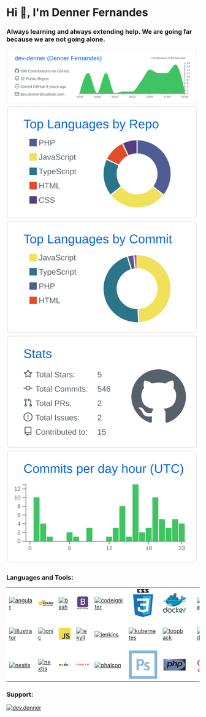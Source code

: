 # Hi 👋, I'm Denner Fernandes
### Always learning and always extending help. We are going far because we are not going alone.

[![](https://raw.githubusercontent.com/dev-denner/dev-denner/master/profile-summary-card-output/github/0-profile-details.svg)](https://github.com/vn7n24fzkq/github-profile-summary-cards)
[![](https://raw.githubusercontent.com/dev-denner/dev-denner/master/profile-summary-card-output/github/1-repos-per-language.svg)](https://github.com/vn7n24fzkq/github-profile-summary-cards)
[![](https://raw.githubusercontent.com/dev-denner/dev-denner/master/profile-summary-card-output/github/2-most-commit-language.svg)](https://github.com/vn7n24fzkq/github-profile-summary-cards)
[![](https://raw.githubusercontent.com/dev-denner/dev-denner/master/profile-summary-card-output/github/3-stats.svg)](https://github.com/vn7n24fzkq/github-profile-summary-cards)
[![](https://raw.githubusercontent.com/dev-denner/dev-denner/master/profile-summary-card-output/github/4-productive-time.svg)](https://github.com/vn7n24fzkq/github-profile-summary-cards)

### Languages and Tools:

<p>
    <table>
        <tr style="background: #FFF;">
            <td>
                <a href="https://angular.io/" target="_blank">
                    <img src="https://angular.io/assets/images/logos/angular/angular.svg" alt="angular" title="angular"
                        width="78" />
                </a>
            </td>
            <td>
                <a href="https://aws.amazon.com" target="_blank">
                    <img src="https://raw.githubusercontent.com/devicons/devicon/master/icons/amazonwebservices/amazonwebservices-original-wordmark.svg"
                        title="aws" alt="aws" width="78" />
                </a>
            </td>
            <td>
                <a href="https://www.gnu.org/software/bash/" target="_blank">
                    <img src="https://www.vectorlogo.zone/logos/gnu_bash/gnu_bash-icon.svg" title="bash" alt="bash"
                        width="78" />
                </a>
            </td>
            <td>
                <a href="https://getbootstrap.com" target="_blank">
                    <img src="https://raw.githubusercontent.com/devicons/devicon/master/icons/bootstrap/bootstrap-plain-wordmark.svg"
                        title="bootstrap" alt="bootstrap" width="78" />
                </a>
            </td>
            <td>
                <a href="https://codeigniter.com" target="_blank">
                    <img src="https://cdn.worldvectorlogo.com/logos/codeigniter.svg" title="codeigniter"
                        alt="codeigniter" width="78" />
                </a>
            </td>
            <td>
                <a href="https://www.w3schools.com/css/" target="_blank">
                    <img src="https://raw.githubusercontent.com/devicons/devicon/master/icons/css3/css3-original-wordmark.svg"
                        title="css3" alt="css3" width="78" />
                </a>
            </td>
            <td>
                <a href="https://www.docker.com/" target="_blank">
                    <img src="https://raw.githubusercontent.com/devicons/devicon/master/icons/docker/docker-original-wordmark.svg"
                        title="docker" alt="docker" width="78" />
                </a>
            </td>
            <td>
                <a href="https://expressjs.com" target="_blank">
                    <img src="https://raw.githubusercontent.com/devicons/devicon/master/icons/express/express-original-wordmark.svg"
                        title="express" alt="express" width="78" />
                </a>
            </td>
            <td>
                <a href="https://firebase.google.com/" target="_blank">
                    <img src="https://www.vectorlogo.zone/logos/firebase/firebase-icon.svg" title="firebase"
                        alt="firebase" width="78" />
                </a>
            </td>
            <td>
                <a href="https://www.gatsbyjs.com/" target="_blank">
                    <img src="https://www.vectorlogo.zone/logos/gatsbyjs/gatsbyjs-icon.svg" title="gatsby" alt="gatsby"
                        width="78" />
                </a>
            </td>
            <td>
                <a href="https://git-scm.com/" target="_blank">
                    <img src="https://www.vectorlogo.zone/logos/git-scm/git-scm-icon.svg" title="git" alt="git"
                        width="78" />
                </a>
            </td>
            <td>
                <a href="https://graphql.org" target="_blank">
                    <img src="https://www.vectorlogo.zone/logos/graphql/graphql-icon.svg" title="graphql" alt="graphql"
                        width="78" />
                </a>
            </td>
            <td>
                <a href="https://www.w3.org/html/" target="_blank">
                    <img src="https://raw.githubusercontent.com/devicons/devicon/master/icons/html5/html5-original-wordmark.svg"
                        title="html5" alt="html5" width="78" />
                </a>
            </td>
        </tr>
        <tr style="background: #FFF;">
            <td>
                <a href="https://www.adobe.com/in/products/illustrator.html" target="_blank">
                    <img src="https://www.vectorlogo.zone/logos/adobe_illustrator/adobe_illustrator-icon.svg"
                        title="illustrator" alt="illustrator" width="78" />
                </a>
            </td>
            <td>
                <a href="https://ionicframework.com" target="_blank">
                    <img src="https://upload.wikimedia.org/wikipedia/commons/d/d1/Ionic_Logo.svg" title="ionic"
                        alt="ionic" width="78" />
                </a>
            </td>
            <td>
                <a href="https://developer.mozilla.org/en-US/docs/Web/JavaScript" target="_blank">
                    <img src="https://raw.githubusercontent.com/devicons/devicon/master/icons/javascript/javascript-original.svg"
                        title="javascript" alt="javascript" width="78" />
                </a>
            </td>
            <td>
                <a href="https://jekyllrb.com/" target="_blank">
                    <img src="https://www.vectorlogo.zone/logos/jekyllrb/jekyllrb-icon.svg" title="jekyll" alt="jekyll"
                        width="78" />
                </a>
            </td>
            <td>
                <a href="https://www.jenkins.io" target="_blank">
                    <img src="https://www.vectorlogo.zone/logos/jenkins/jenkins-icon.svg" title="jenkins" alt="jenkins"
                        width="78" />
                </a>
            </td>
            <td>
                <a href="https://kubernetes.io" target="_blank">
                    <img src="https://www.vectorlogo.zone/logos/kubernetes/kubernetes-icon.svg" title="kubernetes"
                        alt="kubernetes" width="78" />
                </a>
            </td>
            <td>
                <a href="https://loopback.io/" target="_blank">
                    <img src="https://seeklogo.com/images/L/loopback-logo-517982E646-seeklogo.com.png" title="loopback"
                        alt="loopback" width="78" />
                </a>
            </td>
            <td>
                <a href="https://www.linux.org/" target="_blank">
                    <img src="https://raw.githubusercontent.com/devicons/devicon/master/icons/linux/linux-original.svg"
                        title="linux" alt="linux" width="78" />
                </a>
            </td>
            <td>
                <a href="https://mariadb.org/" target="_blank">
                    <img src="https://www.vectorlogo.zone/logos/mariadb/mariadb-icon.svg" title="mariadb" alt="mariadb"
                        width="78" />
                </a>
            </td>
            <td>
                <a href="https://material.io/" target="_blank">
                    <img src="https://upload.wikimedia.org/wikipedia/commons/c/c7/Google_Material_Design_Logo.svg"
                        title="material" alt="material" width="78" />
                </a>
            </td>
            <td>
                <a href="https://www.mongodb.com/" target="_blank">
                    <img src="https://raw.githubusercontent.com/devicons/devicon/master/icons/mongodb/mongodb-original-wordmark.svg"
                        title="mongodb" alt="mongodb" width="78" />
                </a>
            </td>
            <td>
                <a href="https://www.microsoft.com/en-us/sql-server" target="_blank">
                    <img src="https://img.icons8.com/color/452/microsoft-sql-server.png" title="mssql" alt="mssql"
                        width="78" />
                </a>
            </td>
            <td>
                <a href="https://www.mysql.com/" target="_blank">
                    <img src="https://raw.githubusercontent.com/devicons/devicon/master/icons/mysql/mysql-original-wordmark.svg"
                        title="mysql" alt="mysql" width="78" />
                </a>
            </td>
        </tr>
        <tr style="background: #FFF;">
            <td>
                <a href="https://nestjs.com/" target="_blank">
                    <img src="https://seeklogo.com/images/N/nestjs-logo-09342F76C0-seeklogo.com.png" title="nestjs"
                        alt="nestjs" width="78" />
                </a>
            </td>
            <td>
                <a href="https://nextjs.org/" target="_blank">
                    <img src="https://cdn.worldvectorlogo.com/logos/nextjs-3.svg" title="nextjs" alt="nextjs"
                        width="78" />
                </a>
            </td>
            <td>
                <a href="https://nodejs.org" target="_blank">
                    <img src="https://raw.githubusercontent.com/devicons/devicon/master/icons/nodejs/nodejs-original-wordmark.svg"
                        title="nodejs" alt="nodejs" width="78" />
                </a>
            </td>
            <td>
                <a href="https://www.oracle.com/" target="_blank">
                    <img src="https://raw.githubusercontent.com/devicons/devicon/master/icons/oracle/oracle-original.svg"
                        title="oracle" alt="oracle" width="78" />
                </a>
            </td>
            <td>
                <a href="https://phalcon.io/en-us" target="_blank">
                    <img src="https://seeklogo.com/images/P/phalcon-logo-40C2B73D22-seeklogo.com.png" title="phalcon"
                        alt="phalcon" width="78" />
                </a>
            </td>
            <td>
                <a href="https://www.photoshop.com/en" target="_blank">
                    <img src="https://raw.githubusercontent.com/devicons/devicon/master/icons/photoshop/photoshop-line.svg"
                        title="photoshop" alt="photoshop" width="78" />
                </a>
            </td>
            <td>
                <a href="https://www.php.net" target="_blank">
                    <img src="https://raw.githubusercontent.com/devicons/devicon/master/icons/php/php-original.svg"
                        title="php" alt="php" width="78" />
                </a>
            </td>
            <td>
                <a href="https://www.postgresql.org" target="_blank">
                    <img src="https://raw.githubusercontent.com/devicons/devicon/master/icons/postgresql/postgresql-original-wordmark.svg"
                        title="postgresql" alt="postgresql" width="78" />
                </a>
            </td>
            <td>
                <a href="https://sass-lang.com" target="_blank">
                    <img src="https://raw.githubusercontent.com/devicons/devicon/master/icons/sass/sass-original.svg"
                        title="sass" alt="sass" width="78" />
                </a>
            </td>
            <td>
                <a href="https://www.sqlite.org/" target="_blank">
                    <img src="https://www.vectorlogo.zone/logos/sqlite/sqlite-icon.svg" title="sqlite" alt="sqlite"
                        width="78" />
                </a>
            </td>
            <td>
                <a href="https://www.typescriptlang.org/" target="_blank">
                    <img src="https://raw.githubusercontent.com/devicons/devicon/master/icons/typescript/typescript-original.svg"
                        title="typescript" alt="typescript" width="78" />
                </a>
            </td>
            <td>
                <a href="https://webpack.js.org" target="_blank">
                    <img src="https://raw.githubusercontent.com/devicons/devicon/d00d0969292a6569d45b06d3f350f463a0107b0d/icons/webpack/webpack-original-wordmark.svg"
                        title="webpack" alt="webpack" width="78" />
                </a>
            </td>
            <td>
                <a href="https://wordpress.com/" target="_blank">
                    <img src="https://4bmeqmoeekpme49a1bkoqq1e-wpengine.netdna-ssl.com/wp-content/uploads/2017/06/wordpress-logo.svg"
                        title="wordpress" alt="wordpress" width="78" />
                </a>
            </td>
        </tr>
    </table>

</p>

### Support:

<p>
    <a href="https://www.buymeacoffee.com/dev.denner">
        <img src="https://cdn.buymeacoffee.com/buttons/v2/default-yellow.png" height="50" width="210" title=""
            alt="dev.denner" />
    </a>
</p>